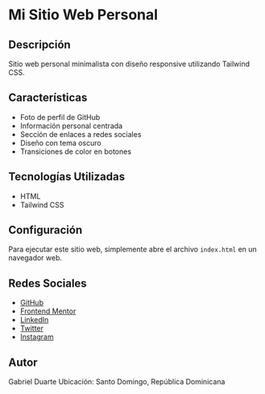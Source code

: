 # Mi Sitio Web Personal

## Descripción
Sitio web personal minimalista con diseño responsive utilizando Tailwind CSS.

## Características
- Foto de perfil de GitHub
- Información personal centrada
- Sección de enlaces a redes sociales
- Diseño con tema oscuro
- Transiciones de color en botones

## Tecnologías Utilizadas
- HTML
- Tailwind CSS

## Configuración
Para ejecutar este sitio web, simplemente abre el archivo `index.html` en un navegador web.

## Redes Sociales
- [GitHub](https://github.com/ImNotGabo)
- [Frontend Mentor](https://www.frontendmentor.io/profile/ImNotGabo)
- [LinkedIn](https://www.linkedin.com/in/imnotgabo/)
- [Twitter](https://github.com/ImNotGabo)
- [Instagram](https://github.com/ImNotGabo)

## Autor
Gabriel Duarte
Ubicación: Santo Domingo, República Dominicana

